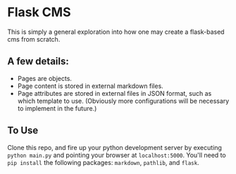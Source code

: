 # Flask CMS

This is simply a general exploration into how one may create a flask-based cms from scratch.

## A few details:

* Pages are objects.
* Page content is stored in external markdown files.
* Page attributes are stored in external files in JSON format, such as which template to use. (Obviously more configurations will be necessary to implement in the future.)

## To Use

Clone this repo, and fire up your python development server by executing `python main.py` and pointing your browser at `localhost:5000`. You'll need to `pip install` the following packages: `markdown`, `pathlib`, and `flask`.